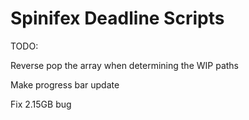 Spinifex Deadline Scripts
====

TODO:

Reverse pop the array when determining the WIP paths

Make progress bar update

Fix 2.15GB bug

